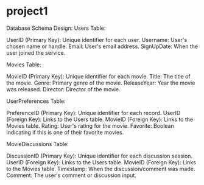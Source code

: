 # project1

Database Schema Design:
Users Table:

UserID (Primary Key): Unique identifier for each user.
Username: User's chosen name or handle.
Email: User's email address.
SignUpDate: When the user joined the service.


Movies Table:

MovieID (Primary Key): Unique identifier for each movie.
Title: The title of the movie.
Genre: Primary genre of the movie.
ReleaseYear: Year the movie was released.
Director: Director of the movie.


UserPreferences Table:

PreferenceID (Primary Key): Unique identifier for each record.
UserID (Foreign Key): Links to the Users table.
MovieID (Foreign Key): Links to the Movies table.
Rating: User's rating for the movie.
Favorite: Boolean indicating if this is one of their favorite movies.

MovieDiscussions Table:

DiscussionID (Primary Key): Unique identifier for each discussion session.
UserID (Foreign Key): Links to the Users table.
MovieID (Foreign Key): Links to the Movies table.
Timestamp: When the discussion/comment was made.
Comment: The user's comment or discussion input.
